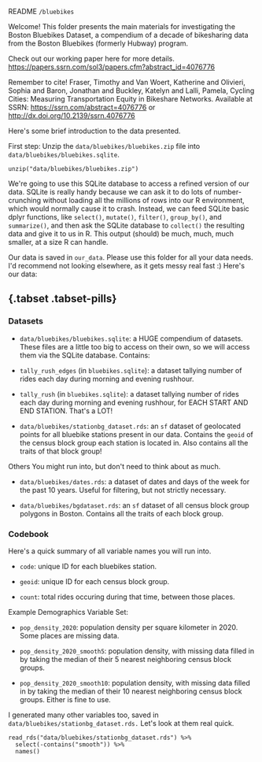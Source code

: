 README `/bluebikes`

Welcome! This folder presents the main materials for investigating the Boston Bluebikes Dataset, a compendium of a decade of bikesharing data from the Boston Bluebikes (formerly Hubway) program.

Check out our working paper here for more details.
https://papers.ssrn.com/sol3/papers.cfm?abstract_id=4076776

Remember to cite!
Fraser, Timothy and Van Woert, Katherine and Olivieri, Sophia and Baron, Jonathan and Buckley, Katelyn and Lalli, Pamela, Cycling Cities: Measuring Transportation Equity in Bikeshare Networks. Available at SSRN: https://ssrn.com/abstract=4076776 or http://dx.doi.org/10.2139/ssrn.4076776

Here's some brief introduction to the data presented.


First step: Unzip the `data/bluebikes/bluebikes.zip` file into `data/bluebikes/bluebikes.sqlite`.

```{r}
unzip("data/bluebikes/bluebikes.zip")

```


We're going to use this SQLite database to access a refined version of our data. SQLite is really handy because we can ask it to do lots of number-crunching without loading all the millions of rows into our R environment, which would normally cause it to crash. Instead, we can feed SQLite basic dplyr functions, like ```select()```, ```mutate()```, ```filter()```, ```group_by()```, and ```summarize()```, and then ask the SQLite database to ```collect()``` the resulting data and give it to us in R. This output (should) be much, much, much smaller, at a size R can handle.

Our data is saved in ```our_data```. Please use this folder for all your data needs. I'd recommend not looking elsewhere, as it gets messy real fast :) Here's our data:

## {.tabset .tabset-pills}

### Datasets

- ```data/bluebikes/bluebikes.sqlite```: a HUGE compendium of datasets. These files are a little too big to access on their own, so we will access them via the SQLite database. Contains:

- ```tally_rush_edges``` (in ```bluebikes.sqlite```): a dataset tallying number of rides each day during morning and evening rushhour.

- ```tally_rush``` (in ```bluebikes.sqlite```): a dataset tallying number of rides each day during morning and evening rushhour, for EACH START AND END STATION. That's a LOT!

- ```data/bluebikes/stationbg_dataset.rds```: an ```sf``` dataset of geolocated points for all bluebike stations present in our data. Contains the ```geoid``` of the census block group each station is located in. Also contains all the traits of that block group!


Others You might run into, but don't need to think about as much.

- ```data/bluebikes/dates.rds```: a dataset of dates and days of the week for the past 10 years. Useful for filtering, but not strictly necessary.

- ```data/bluebikes/bgdataset.rds```: an ```sf``` dataset of all census block group polygons in Boston. Contains all the traits of each block group.


### Codebook

Here's a quick summary of all variable names you will run into.

- ```code```: unique ID for each bluebikes station.

- ```geoid```: unique ID for each census block group.

- ```count```: total rides occuring during that time, between those places.

Example Demographics Variable Set:

- ```pop_density_2020```: population density per square kilometer in 2020. Some places are missing data.

- ```pop_density_2020_smooth5```: population density, with missing data filled in by taking the median of their 5 nearest neighboring census block groups.

- ```pop_density_2020_smooth10```: population density, with missing data filled in by taking the median of their 10 nearest neighboring census block groups. Either is fine to use.

I generated many other variables too, saved in ```data/bluebikes/stationbg_dataset.rds.``` Let's look at them real quick.

```{r, message = FALSE, warning = FALSE}
read_rds("data/bluebikes/stationbg_dataset.rds") %>% 
  select(-contains("smooth")) %>%
  names()
```